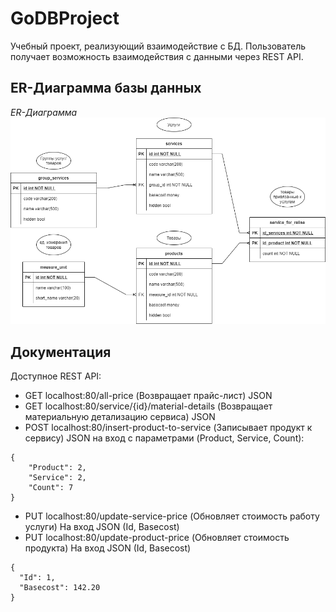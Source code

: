 # GoDBProject

Учебный проект, реализующий взаимодействие с БД.
Пользователь получает возможность взаимодействия с данными через REST API. 

## ER-Диаграмма базы данных

*ER-Диаграмма*
![](BD.drawio.png)

## Документация
Доступное REST API:
- GET localhost:80/all-price (Возвращает прайс-лист) JSON
- GET localhost:80/service/{id}/material-details (Возвращает материальную детализацию сервиса) JSON
- POST localhost:80/insert-product-to-service (Записывает продукт к сервису) JSON на вход с параметрами (Product, Service, Count):
``` 
{
    "Product": 2,
    "Service": 2,
    "Count": 7
}
```
- PUT localhost:80/update-service-price (Обновляет стоимость работу услуги) На вход JSON (Id, Basecost)
- PUT localhost:80/update-product-price (Обновляет стоимость продукта) На вход JSON (Id, Basecost)
```
{
  "Id": 1,
  "Basecost": 142.20
}
```
